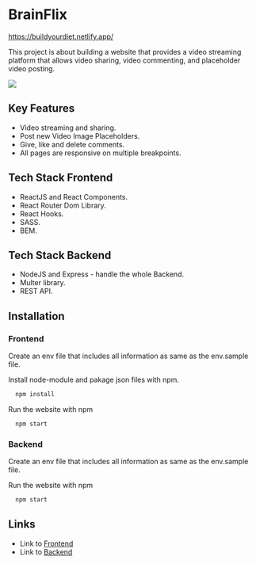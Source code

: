 # BrainFlix

https://buildyourdiet.netlify.app/

This project is about building a website that provides a video streaming platform that allows video sharing, video commenting, and placeholder video posting.

![](https://github.com/pingpongdoctor/BrainFlix-api/blob/main/BrainFlix.gif)

## Key Features

- Video streaming and sharing.
- Post new Video Image Placeholders.
- Give, like and delete comments.
- All pages are responsive on multiple breakpoints.

## Tech Stack Frontend

- ReactJS and React Components.
- React Router Dom Library.
- React Hooks.
- SASS.
- BEM.

## Tech Stack Backend

- NodeJS and Express - handle the whole Backend.
- Multer library.
- REST API.

## Installation

### Frontend

Create an env file that includes all information as same as the env.sample file.

Install node-module and pakage json files with npm.

```bash
  npm install
```

Run the website with npm

```bash
  npm start
```

### Backend

Create an env file that includes all information as same as the env.sample file.

Run the website with npm

```bash
  npm start
```

## Links

- Link to [Frontend](https://github.com/pingpongdoctor/BrainFlix/tree/main)
- Link to [Backend](https://github.com/pingpongdoctor/BrainFlix-api/tree/main)
